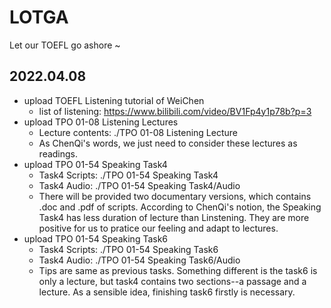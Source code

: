# LOTGA
Let our TOEFL go ashore ~


## 2022.04.08
* upload TOEFL Listening tutorial of WeiChen
  * list of listening: https://www.bilibili.com/video/BV1Fp4y1p78b?p=3
* upload TPO 01-08 Listening Lectures
  * Lecture contents: ./TPO 01-08 Listening Lecture
  * As ChenQi's words, we just need to consider these lectures as readings.
* upload TPO 01-54 Speaking Task4
  * Task4 Scripts: ./TPO 01-54 Speaking Task4 
  * Task4 Audio: ./TPO 01-54 Speaking Task4/Audio
  * There will be provided two documentary versions, which contains .doc and .pdf of scripts. According to ChenQi's notion, the Speaking Task4 has less duration of lecture than Linstening. They are more positive for us to pratice our feeling and adapt to lectures.
* upload TPO 01-54 Speaking Task6
  * Task4 Scripts: ./TPO 01-54 Speaking Task6
  * Task4 Audio: ./TPO 01-54 Speaking Task6/Audio
  * Tips are same as previous tasks. Something different is the task6 is only a lecture, but task4 contains two sections--a passage and a lecture. As a sensible idea, finishing task6 firstly is necessary.

